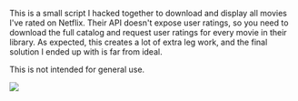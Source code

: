 This is a small script I hacked together to download and display all movies
I've rated on Netflix. Their API doesn't expose user ratings, so you need to download the 
full catalog and request user ratings for every movie in their library. As expected, this creates
a lot of extra leg work, and the final solution I ended up with is far from ideal.

This is not intended for general use.

![](https://github.com/kdeloach/labs/raw/master/python/netflix/preview.PNG)
